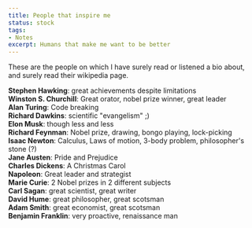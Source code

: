 ```yaml
---
title: People that inspire me
status: stock
tags: 
- Notes
excerpt: Humans that make me want to be better
---
```


These are the people on which I have surely read or listened a bio about, and surely read their wikipedia page. 

**Stephen Hawking**: great achievements despite limitations   
**Winston S. Churchill**: Great orator, nobel prize winner, great leader   
**Alan Turing**: Code breaking         
**Richard Dawkins**: scientific "evangelism" ;)       
**Elon Musk**: though less and less     
**Richard Feynman**: Nobel prize, drawing, bongo playing, lock-picking     
**Isaac Newton**: Calculus, Laws of motion, 3-body problem, philosopher's stone (?)    
**Jane Austen**: Pride and Prejudice   
**Charles Dickens**: A Christmas Carol        
**Napoleon**: Great leader and strategist      
**Marie Curie**: 2 Nobel prizes in 2 different subjects        
**Carl Sagan**: great scientist, great writer  
**David Hume**: great philosopher, great scotsman   
**Adam Smith**: great economist, great scotsman   
**Benjamin Franklin**: very proactive, renaissance man   